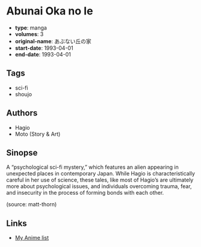 # Abunai Oka no Ie

-   **type**: manga
-   **volumes**: 3
-   **original-name**: あぶない丘の家
-   **start-date**: 1993-04-01
-   **end-date**: 1993-04-01

## Tags

-   sci-fi
-   shoujo

## Authors

-   Hagio
-   Moto (Story & Art)

## Sinopse

A “psychological sci-fi mystery,” which features an alien appearing in unexpected places in contemporary Japan. While Hagio is characteristically careful in her use of science, these tales, like most of Hagio’s are ultimately more about psychological issues, and individuals overcoming trauma, fear, and insecurity in the process of forming bonds with each other.

(source: matt-thorn)

## Links

-   [My Anime list](https://myanimelist.net/manga/12939/Abunai_Oka_no_Ie)
